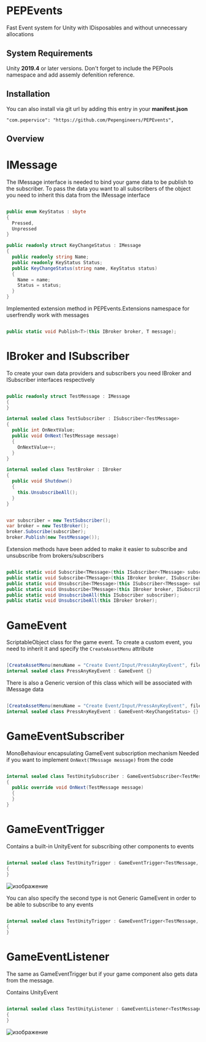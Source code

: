 # PEPEvents
Fast Event system for Unity with IDisposables and without unnecessary allocations

## System Requirements
Unity **2019.4** or later versions. Don't forget to include the PEPools namespace and add assemly defenition reference. 

## Installation
You can also install via git url by adding this entry in your **manifest.json**
```
"com.pepervice": "https://github.com/Pepengineers/PEPEvents",
```
## Overview

# IMessage

The IMessage interface is needed to bind your game data to be publish to the subscriber.
To pass the data you want to all subscribers of the object you need to inherit this data from the IMessage interface

```csharp

public enum KeyStatus : sbyte
{
  Pressed,
  Unpressed
}

public readonly struct KeyChangeStatus : IMessage
{
  public readonly string Name;
  public readonly KeyStatus Status;
  public KeyChangeStatus(string name, KeyStatus status)
  {
    Name = name;
    Status = status;
  }
}

```

Implemented extension method in PEPEvents.Extensions namespace for userfrendly work with messages

```csharp

public static void Publish<T>(this IBroker broker, T message);

```

# IBroker and ISubscriber<TMessage>

To create your own data providers and subscribers you need IBroker and ISubscriber<T> interfaces respectively

```csharp

public readonly struct TestMessage : IMessage
{
}

internal sealed class TestSubscriber : ISubscriber<TestMessage>
{
  public int OnNextValue;
  public void OnNext(TestMessage message)
  {
    OnNextValue++;
  }
}

internal sealed class TestBroker : IBroker
{
  public void Shutdown()
  {
    this.UnsubscribeAll();
  }
}


var subscriber = new TestSubscriber();
var broker = new TestBroker();
broker.Subscribe(subscriber);
broker.Publish(new TestMessage());

```
Extension methods have been added to make it easier to subscribe and unsubscribe from brokers/subscribers

```csharp

public static void Subscribe<TMessage>(this ISubscriber<TMessage> subscriber, IBroker broker);
public static void Subscribe<TMessage>(this IBroker broker, ISubscriber<TMessage> subscriber);
public static void Unsubscribe<TMessage>(this ISubscriber<TMessage> subscriber, IBroker broker);
public static void Unsubscribe<TMessage>(this IBroker broker, ISubscriber<TMessage> subscriber);
public static void UnsubscribeAll(this ISubscriber subscriber);
public static void UnsubscribeAll(this IBroker broker);

```

# GameEvent

ScriptableObject class for the game event.
To create a custom event, you need to inherit it and specify the `CreateAssetMenu` attribute

```csharp

[CreateAssetMenu(menuName = "Create Event/Input/PressAnyKeyEvent", fileName = "PressAnyKeyEvent", order = 0)]
internal sealed class PressAnyKeyEvent : GameEvent {}

```
There is also a Generic version of this class which will be associated with IMessage data

```csharp

[CreateAssetMenu(menuName = "Create Event/Input/PressAnyKeyEvent", fileName = "PressAnyKeyEvent", order = 0)]
internal sealed class PressAnyKeyEvent : GameEvent<KeyChangeStatus> {}

```

# GameEventSubscriber

MonoBehaviour encapsulating GameEvent subscription mechanism 
Needed if you want to implement `OnNext(TMessage message)` from the code

```csharp

internal sealed class TestUnitySubscriber : GameEventSubscriber<TestMessage, TestGameEvent>
{
  public override void OnNext(TestMessage message)
  {
  }
}

```
# GameEventTrigger

Сontains a built-in UnityEvent for subscribing other components to events

```csharp

internal sealed class TestUnityTrigger : GameEventTrigger<TestMessage, TestGameEvent>
{
}

```
![изображение](https://user-images.githubusercontent.com/17476222/214702379-a0eac14c-9f15-4509-ae30-1fcb49278e7f.png)

You can also specify the second type is not Generic GameEvent in order to be able to subscribe to any events


```csharp

internal sealed class TestUnityTrigger : GameEventTrigger<TestMessage, GameEvent>
{
}

```

# GameEventListener

The same as GameEventTrigger but if your game component also gets data from the message.

Contains UnityEvent<TMessage>


```csharp

internal sealed class TestUnityListener : GameEventListener<TestMessage, TestGameEvent>
{
}

```
![изображение](https://user-images.githubusercontent.com/17476222/214702774-ceddc599-a929-407b-aa7e-c3f4f7d0aa90.png)


